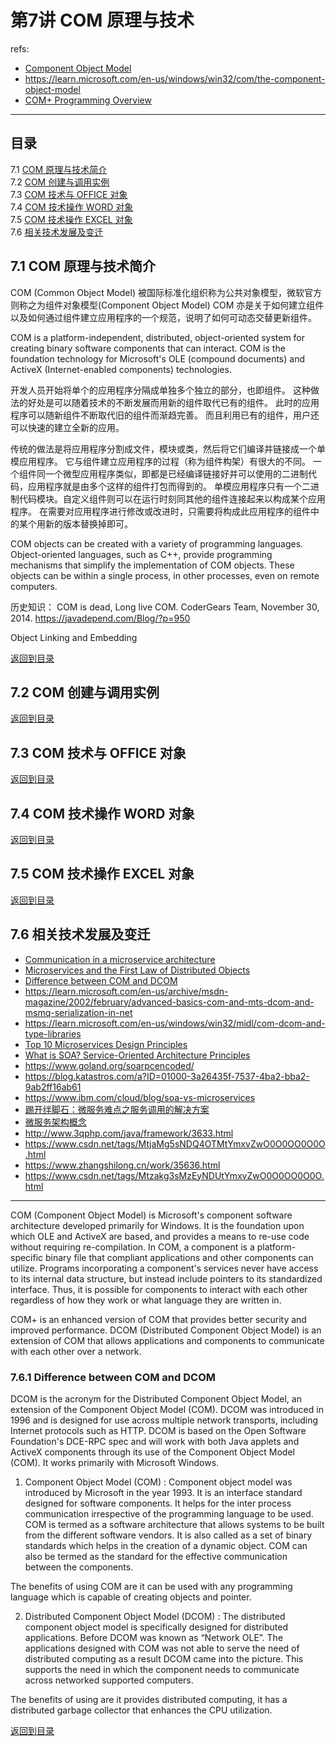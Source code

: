 # 第7讲 COM 原理与技术

refs:

- [Component Object Model](https://learn.microsoft.com/en-us/windows/win32/com/component-object-model--com--portal)
- <https://learn.microsoft.com/en-us/windows/win32/com/the-component-object-model>
- [COM+ Programming Overview](https://learn.microsoft.com/en-us/windows/win32/cossdk/com--programming-overview)


**********************************


## 目录 <span id="index"> </span>

7.1  [COM 原理与技术简介](#introduction) \
7.2  [COM 创建与调用实例](#creation) \
7.3  [COM 技术与 OFFICE 对象](#office) \
7.4  [COM 技术操作 WORD 对象](#word) \
7.5  [COM 技术操作 EXCEL 对象](#excel) \
7.6  [相关技术发展及变迁](#history) 


## 7.1 COM 原理与技术简介 <span id="introduction"></span>

COM (Common Object Model) 被国际标准化组织称为公共对象模型，微软官方则称之为组件对象模型(Component Object Model)
COM 亦是关于如何建立组件以及如何通过组件建立应用程序的一个规范，说明了如何可动态交替更新组件。

COM is a platform-independent, distributed, object-oriented system for creating binary 
software components that can interact. COM is the foundation technology for Microsoft's 
OLE (compound documents) and ActiveX (Internet-enabled components) technologies.

开发人员开始将单个的应用程序分隔成单独多个独立的部分，也即组件。
这种做法的好处是可以随着技术的不断发展而用新的组件取代已有的组件。
此时的应用程序可以随新组件不断取代旧的组件而渐趋完善。
而且利用已有的组件，用户还可以快速的建立全新的应用。

传统的做法是将应用程序分割成文件，模块或类，然后将它们编译并链接成一个单模应用程序。
它与组件建立应用程序的过程（称为组件构架）有很大的不同。
一个组件同一个微型应用程序类似，即都是已经编译链接好并可以使用的二进制代码，应用程序就是由多个这样的组件打包而得到的。
单模应用程序只有一个二进制代码模块。自定义组件则可以在运行时刻同其他的组件连接起来以构成某个应用程序。
在需要对应用程序进行修改或改进时，只需要将构成此应用程序的组件中的某个用新的版本替换掉即可。

COM objects can be created with a variety of programming languages. Object-oriented 
languages, such as C++, provide programming mechanisms that simplify the implementation 
of COM objects. These objects can be within a single process, in other processes, even 
on remote computers.

历史知识：
COM is dead, Long live COM. CoderGears Team, November 30, 2014. https://javadepend.com/Blog/?p=950

Object Linking and Embedding


[返回到目录](#index)


## 7.2 COM 创建与调用实例 <span id="creation"></span>



[返回到目录](#index)


## 7.3 COM 技术与 OFFICE 对象 <span id="office"></span>



[返回到目录](#index)


## 7.4 COM 技术操作 WORD 对象 <span id="word"></span>



[返回到目录](#index)


## 7.5 COM 技术操作 EXCEL 对象 <span id="excel"></span>



[返回到目录](#index)


## 7.6 相关技术发展及变迁 <span id="history"></span>

- [Communication in a microservice architecture](https://learn.microsoft.com/en-us/dotnet/architecture/microservices/architect-microservice-container-applications/communication-in-microservice-architecture)
- [Microservices and the First Law of Distributed Objects](https://martinfowler.com/articles/distributed-objects-microservices.html)
- [Difference between COM and DCOM](https://www.geeksforgeeks.org/difference-between-com-and-dcom/)
- <https://learn.microsoft.com/en-us/archive/msdn-magazine/2002/february/advanced-basics-com-and-mts-dcom-and-msmq-serialization-in-net>
- <https://learn.microsoft.com/en-us/windows/win32/midl/com-dcom-and-type-libraries>
- [Top 10 Microservices Design Principles](https://www.developer.com/design/microservices-design-principles/)
- [What is SOA? Service-Oriented Architecture Principles](https://www.guru99.com/soa-principles.html)
- <https://www.goland.org/soarpcencoded/>
- <https://blog.katastros.com/a?ID=01000-3a26435f-7537-4ba2-bba2-9ab2ff16ab61>
- <https://www.ibm.com/cloud/blog/soa-vs-microservices>
- [踢开绊脚石：微服务难点之服务调用的解决方案](https://www.ydisp.cn/server/116052.html)
- [微服务架构概念](https://www.likecs.com/show-203367714.html)
- <http://www.3qphp.com/java/framework/3633.html>
- <https://www.csdn.net/tags/MtjaMg5sNDQ4OTMtYmxvZwO0O0OO0O0O.html>
- <https://www.zhangshilong.cn/work/35636.html>
- <https://www.csdn.net/tags/Mtzakg3sMzEyNDUtYmxvZwO0O0OO0O0O.html>

*********************************

COM (Component Object Model) is Microsoft's component software architecture developed 
primarily for Windows. It is the foundation upon which OLE and ActiveX are based, and 
provides a means to re-use code without requiring re-compilation. In COM, a component 
is a platform-specific binary file that compliant applications and other components 
can utilize. Programs incorporating a component's services never have access to its 
internal data structure, but instead include pointers to its standardized interface. 
Thus, it is possible for components to interact with each other regardless of how they 
work or what language they are written in.

COM+ is an enhanced version of COM that provides better security and improved 
performance. DCOM (Distributed Component Object Model) is an extension of COM that 
allows applications and components to communicate with each other over a network.


### 7.6.1 Difference between COM and DCOM

DCOM is the acronym for the Distributed Component Object Model, an extension of the 
Component Object Model (COM). DCOM was introduced in 1996 and is designed for use 
across multiple network transports, including Internet protocols such as HTTP. DCOM 
is based on the Open Software Foundation's DCE-RPC spec and will work with both Java 
applets and ActiveX components through its use of the Component Object Model (COM). 
It works primarily with Microsoft Windows.


1. Component Object Model (COM) : 
Component object model was introduced by Microsoft in the year 1993. It is an 
interface standard designed for software components. It helps for the inter process 
communication irrespective of the programming language to be used. COM is termed as 
a software architecture that allows systems to be built from the different software 
vendors. It is also called as a set of binary standards which helps in the creation 
of a dynamic object. COM can also be termed as the standard for the effective 
communication between the components. 

The benefits of using COM are it can be used with any programming language which is 
capable of creating objects and pointer. 

2. Distributed Component Object Model (DCOM) : 
The distributed component object model is specifically designed for distributed 
applications. Before DCOM was known as “Network OLE”. The applications designed with 
COM was not able to serve the need of distributed computing as a result DCOM came 
into the picture. This supports the need in which the component needs to communicate 
across networked supported computers. 

The benefits of using are it provides distributed computing, it has a distributed 
garbage collector that enhances the CPU utilization. 


[返回到目录](#index)
